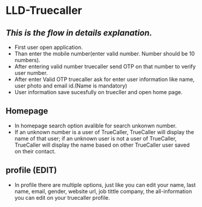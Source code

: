 # LLD-Truecaller

## ***This is the flow in details explanation.***

* First user open application.
* Than enter the mobile number(enter valid number. Number should be 10 numbers).
* After entering valid number truecaller send OTP on that number to verify user number.
* After enter Valid OTP truecaller ask for enter user information like name, user photo and email id.(Name is mandatory)
* User information save sucesfully on truecller and open home page.

## Homepage 

* In homepage search option avalible for search unkonwn number.
* If an unknown number is a user of TrueCaller, TrueCaller will display the name of that user; if an unknown user is not a user of TrueCaller, TrueCaller will display the name based on other TrueCaller user saved on their contact.

## profile (EDIT)
* In profile there are multiple options, just like you can edit your name, last name, email, gender, website url, job tittle company, the all-information you can edit on your truecaller profile.
